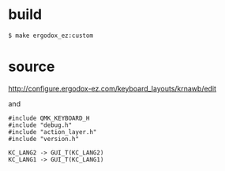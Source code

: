 # build

```
$ make ergodox_ez:custom
```

# source
http://configure.ergodox-ez.com/keyboard_layouts/krnawb/edit

and

```
#include QMK_KEYBOARD_H
#include "debug.h"
#include "action_layer.h"
#include "version.h"
```

```
KC_LANG2 -> GUI_T(KC_LANG2)
KC_LANG1 -> GUI_T(KC_LANG1)
```
